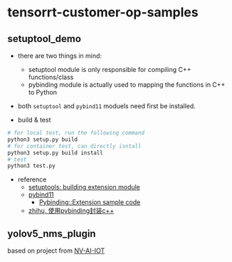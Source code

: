 # tensorrt-customer-op-samples



## setuptool_demo 

* there are two things in mind:
    * setuptool module is only responsible for compiling C++ functions/class
    * pybinding module is actually used to mapping the functions in C++ to Python

* both `setuptool` and `pybind11` moduels need first be installed.  

* build & test 

```sh
# for local test, run the following command
python3 setup.py build 
# for container test, can directly isntall
python3 setup.py build install
# test 
python3 test.py
```

* reference 
    * [setuptools: building extension module](https://setuptools.pypa.io/en/latest/userguide/ext_modules.html)
    * [pybind11](https://pybind11.readthedocs.io/en/stable/basics.html)
        * [Pybinding::Extension sample code](https://github.com/pybind/python_example)
    * [zhihu, 使用pybinding封装c++](https://zhuanlan.zhihu.com/p/80884925)



## yolov5_nms_plugin

based on project from [NV-AI-IOT](https://github.com/NVIDIA-AI-IOT/yolov5_gpu_optimization)


